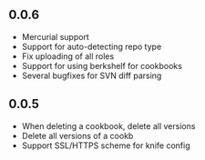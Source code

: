 ## 0.0.6
* Mercurial support
* Support for auto-detecting repo type
* Fix uploading of all roles
* Support for using berkshelf for cookbooks
* Several bugfixes for SVN diff parsing

## 0.0.5
* When deleting a cookbook, delete all versions
* Delete all versions of a cookb
* Support SSL/HTTPS scheme for knife config

